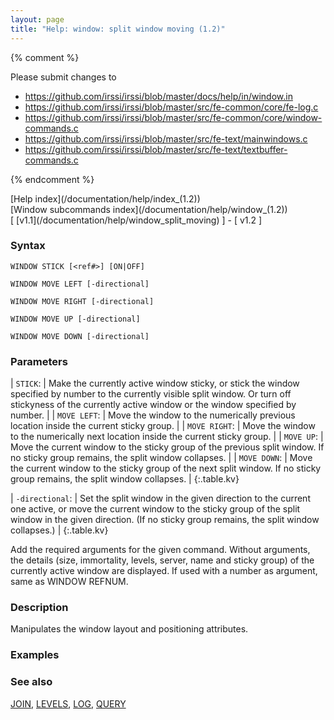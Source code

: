 ```yaml
---
layout: page
title: "Help: window: split window moving (1.2)"
---
```


{% comment %}

Please submit changes to
- https://github.com/irssi/irssi/blob/master/docs/help/in/window.in
- https://github.com/irssi/irssi/blob/master/src/fe-common/core/fe-log.c
- https://github.com/irssi/irssi/blob/master/src/fe-common/core/window-commands.c
- https://github.com/irssi/irssi/blob/master/src/fe-text/mainwindows.c
- https://github.com/irssi/irssi/blob/master/src/fe-text/textbuffer-commands.c


{% endcomment %}
<nav markdown="1">
[Help index](/documentation/help/index_(1.2))
</nav>

<nav markdown="1">
[Window subcommands index](/documentation/help/window_(1.2))
</nav>

<nav markdown="1">
[ [v1.1](/documentation/help/window_split_moving) ] - [ v1.2 ]
</nav>

### Syntax ###

<div class="highlight irssisyntax"><pre style="\-\-cmdlen:12ch"><code><span class="synB">WINDOW</span> <span class="synB">STICK</span> <span class="syn10">[<span class="syn09">&lt;ref#></span>]</span> <span class="syn10">[<span class="syn">ON</span>|<span class="syn">OFF</span>]</span></code></pre></div>


<div class="highlight irssisyntax"><pre style="\-\-cmdlen:16ch"><code><span class="synB">WINDOW</span> <span class="synB">MOVE</span> <span class="synB">LEFT</span> <span class="syn10">[<span class="syn">-directional</span>]</span></code></pre></div>


<div class="highlight irssisyntax"><pre style="\-\-cmdlen:17ch"><code><span class="synB">WINDOW</span> <span class="synB">MOVE</span> <span class="synB">RIGHT</span> <span class="syn10">[<span class="syn">-directional</span>]</span></code></pre></div>


<div class="highlight irssisyntax"><pre style="\-\-cmdlen:14ch"><code><span class="synB">WINDOW</span> <span class="synB">MOVE</span> <span class="synB">UP</span> <span class="syn10">[<span class="syn">-directional</span>]</span></code></pre></div>


<div class="highlight irssisyntax"><pre style="\-\-cmdlen:16ch"><code><span class="synB">WINDOW</span> <span class="synB">MOVE</span> <span class="synB">DOWN</span> <span class="syn10">[<span class="syn">-directional</span>]</span></code></pre></div>



### Parameters ###


| `STICK`: | Make the currently active window sticky, or stick the window specified by number to the currently visible split window. Or turn off stickyness of the currently active window or the window specified by number. |
| `MOVE LEFT`: | Move the window to the numerically previous location inside the current sticky group. |
| `MOVE RIGHT`: | Move the window to the numerically next location inside the current sticky group. |
| `MOVE UP`: | Move the current window to the sticky group of the previous split window. If no sticky group remains, the split window collapses. |
| `MOVE DOWN`: | Move the current window to the sticky group of the next split window. If no sticky group remains, the split window collapses. |
{:.table.kv}


| `-directional`: | Set the split window in the given direction to the current one active, or move the current window to the sticky group of the split window in the given direction. (If no sticky group remains, the split window collapses.) |
{:.table.kv}

   Add the required arguments for the given command. Without arguments, the details (size, immortality, levels, server, name and sticky group) of the currently active window are displayed. If used with a number as argument, same as WINDOW REFNUM.

### Description ###

Manipulates the window layout and positioning attributes.

### Examples ###


### See also ###
[JOIN](/documentation/help/join), [LEVELS](/documentation/help/levels), [LOG](/documentation/help/log), [QUERY](/documentation/help/query)

